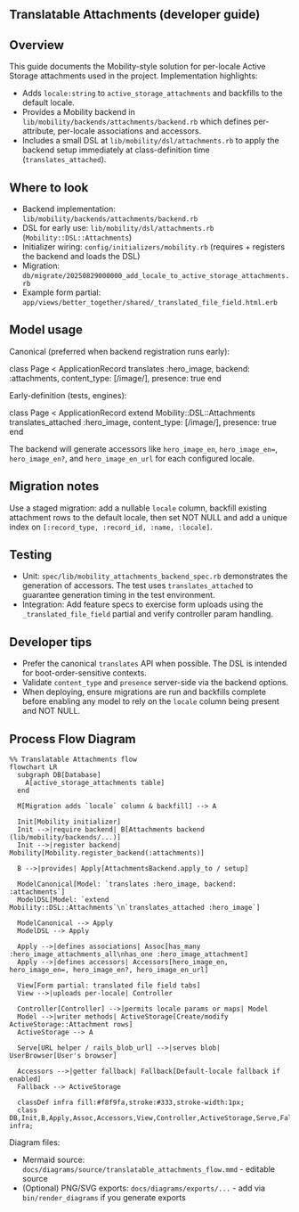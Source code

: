 ## Translatable Attachments (developer guide)

Overview
--------

This guide documents the Mobility-style solution for per-locale Active Storage
attachments used in the project. Implementation highlights:

- Adds `locale:string` to `active_storage_attachments` and backfills to the
  default locale.
- Provides a Mobility backend in `lib/mobility/backends/attachments/backend.rb`
  which defines per-attribute, per-locale associations and accessors.
- Includes a small DSL at `lib/mobility/dsl/attachments.rb` to apply the
  backend setup immediately at class-definition time (`translates_attached`).

Where to look
-------------

- Backend implementation: `lib/mobility/backends/attachments/backend.rb`
- DSL for early use: `lib/mobility/dsl/attachments.rb` (`Mobility::DSL::Attachments`)
- Initializer wiring: `config/initializers/mobility.rb` (requires + registers
  the backend and loads the DSL)
- Migration: `db/migrate/20250829000000_add_locale_to_active_storage_attachments.rb`
- Example form partial: `app/views/better_together/shared/_translated_file_field.html.erb`

Model usage
-----------

Canonical (preferred when backend registration runs early):

  class Page < ApplicationRecord
    translates :hero_image, backend: :attachments, content_type: [/image/], presence: true
  end

Early-definition (tests, engines):

  class Page < ApplicationRecord
    extend Mobility::DSL::Attachments
    translates_attached :hero_image, content_type: [/image/], presence: true
  end

The backend will generate accessors like `hero_image_en`, `hero_image_en=`,
`hero_image_en?`, and `hero_image_en_url` for each configured locale.

Migration notes
---------------

Use a staged migration: add a nullable `locale` column, backfill existing
attachment rows to the default locale, then set NOT NULL and add a unique
index on `[:record_type, :record_id, :name, :locale]`.

Testing
-------

- Unit: `spec/lib/mobility_attachments_backend_spec.rb` demonstrates the
  generation of accessors. The test uses `translates_attached` to guarantee
  generation timing in the test environment.
- Integration: Add feature specs to exercise form uploads using the
  `_translated_file_field` partial and verify controller param handling.

Developer tips
--------------

- Prefer the canonical `translates` API when possible. The DSL is intended
  for boot-order-sensitive contexts.
- Validate `content_type` and `presence` server-side via the backend options.
- When deploying, ensure migrations are run and backfills complete before
  enabling any model to rely on the `locale` column being present and NOT NULL.

## Process Flow Diagram

```mermaid
%% Translatable Attachments flow
flowchart LR
  subgraph DB[Database]
    A[active_storage_attachments table]
  end

  M[Migration adds `locale` column & backfill] --> A

  Init[Mobility initializer]
  Init -->|require backend| B[Attachments backend (lib/mobility/backends/...)]
  Init -->|register backend| Mobility[Mobility.register_backend(:attachments)]

  B -->|provides| Apply[AttachmentsBackend.apply_to / setup]

  ModelCanonical[Model: `translates :hero_image, backend: :attachments`]
  ModelDSL[Model: `extend Mobility::DSL::Attachments`\n`translates_attached :hero_image`]

  ModelCanonical --> Apply
  ModelDSL --> Apply

  Apply -->|defines associations| Assoc[has_many :hero_image_attachments_all\nhas_one :hero_image_attachment]
  Apply -->|defines accessors| Accessors[hero_image_en, hero_image_en=, hero_image_en?, hero_image_en_url]

  View[Form partial: translated file field tabs]
  View -->|uploads per-locale| Controller

  Controller[Controller] -->|permits locale params or maps| Model
  Model -->|writer methods| ActiveStorage[Create/modify ActiveStorage::Attachment rows]
  ActiveStorage --> A

  Serve[URL helper / rails_blob_url] -->|serves blob| UserBrowser[User's browser]

  Accessors -->|getter fallback| Fallback[Default-locale fallback if enabled]
  Fallback --> ActiveStorage

  classDef infra fill:#f8f9fa,stroke:#333,stroke-width:1px;
  class DB,Init,B,Apply,Assoc,Accessors,View,Controller,ActiveStorage,Serve,Fallback infra;
```

Diagram files:

- Mermaid source: `docs/diagrams/source/translatable_attachments_flow.mmd` - editable source
- (Optional) PNG/SVG exports: `docs/diagrams/exports/...` - add via `bin/render_diagrams` if you generate exports

